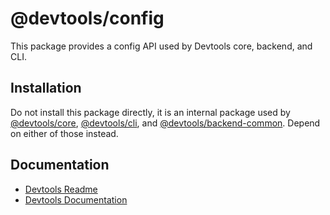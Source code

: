 # @devtools/config

This package provides a config API used by Devtools core, backend, and CLI.

## Installation

Do not install this package directly, it is an internal package used by [@devtools/core](https://www.npmjs.com/package/@devtools/core), [@devtools/cli](https://www.npmjs.com/package/@devtools/cli), and [@devtools/backend-common](https://www.npmjs.com/package/@devtools/backend-common). Depend on either of those instead.

## Documentation

- [Devtools Readme](https://github.com/khulnasoft/devtools/blob/master/README.md)
- [Devtools Documentation](https://devtools.khulnasoft.com/docs)
